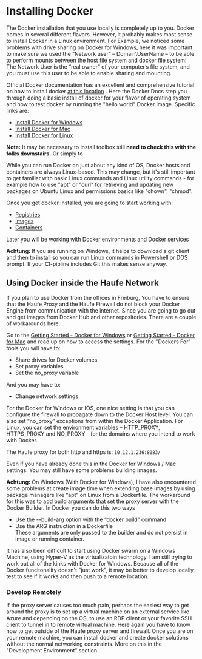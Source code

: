 # Installing Docker

The Docker installation that you use locally is completely up to you. Docker comes in several different flavors. However, it probably makes most sense to install Docker in a Linux environment. For Example, we noticed some problems with drive sharing on Docker for Windows, here it was important to make sure we used the “Network user” – Domain\UserName – to be able to perform mounts between the host file system and docker file system: The Network User is the “real owner” of your computer’s file system, and you must use this user to be able to enable sharing and mounting.

Official Docker documentation has an excellent and comprehensive tutorial on how to install docker [at this location](https://docs.docker.com/engine/getstarted/step_one/) . Here the Docker Docs step you through doing a basic install of docker for your flavor of operating system and how to test docker by running the "hello world" Docker image. Specific links are:

* [Install Docker for Windows](https://docs.docker.com/engine/installation/windows/)
* [Install Docker for Mac](https://docs.docker.com/engine/installation/mac/)
* [Install Docker for Linux](https://docs.docker.com/engine/installation/)

**Note:** It may be necessary to install toolbox still **need to check this with the folks downstairs.** Or simply to 

While you can run Docker on just about any kind of OS, Docker hosts and containers are always Linux-based. This may change, but it's still important to get familiar with basic Linux commands and Linux utility commands - for example how to use "apt" or "curl" for retrieving and updating new packages on Ubuntu Linux and permissions basics like "chown", "chmod".

Once you get docker installed, you are going to start working with:

* [Registries](https://docs.docker.com/docker-hub/)
* [Images](https://docs.docker.com/engine/understanding-docker#docker-images)
* [Containers](https://docs.docker.com/engine/understanding-docker#docker-containers)

Later you will be working with Docker environments and Docker services

**Achtung:** If you are running on Windows, it helps to download a git client and then to install so you can run Linux commands in Powershell or DOS prompt. If your CI-pipline includes Git this makes sense anyway.

## Using Docker inside the Haufe Network

If you plan to use Docker from the offices in Freiburg, You have to ensure that the Haufe Proxy and the Haufe Firewall do not block your Docker Engine from communication with the internet. Since you are going to go out and get images from Docker Hub and other repositories. There are a couple of workarounds here.

Go to the [Getting Started - Docker for Windows](https://docs.docker.com/docker-for-windows/) or [Getting Started - Docker for Mac](https://docs.docker.com/docker-for-mac/) and read up on how to access the settings. For the "Dockers For" tools you will have to:

* Share drives for Docker volumes
* Set proxy variables
* Set the no\_proxy variable

And you may have to:

* Change network settings

For the Docker for Windows or IOS, one nice setting is that you can configure the firewall to propagate down to the Docker Host level. You can also set “no\_proxy” exceptions from within the Docker Application. For Linux, you can set the environment variables – HTTP\_PROXY, HTTPS\_PROXY and NO\_PROXY - for the domains where you intend to work with Docker.

The Haufe proxy for both http and https is: `10.12.1.236:8083/`

Even if you have already done this in the Docker for Windows / Mac settings. You may still have some problems building images.

**Achtung:** On Windows (With Docker for Windows), I have also encountered some problems at create image time when extending base images by using package managers like “apt” on Linux from a Dockerfile. The workaround for this was to add build arguments that set the proxy server with the Docker Builder. In Docker you can do this two ways  

* Use the -–build-arg option with the “docker build” command  
* Use the ARG instruction in a Dockerfile  
These arguments are only passed to the builder and do not persist in image or running container.

It has also been difficult to start using Docker swarm on a Windows Machine, using Hyper-V as the virtualizatoin technology. I am still trying to work out all of the kinks with Docker for Windows. Because all of the Docker funcitonality doesn't "just work", it may be better to develop locally, test to see if it works and then push to a remote location.

### Develop Remotely

If the proxy server causes too much pain, perhaps the easiest way to get around the proxy is to set up a virtual machine on an external service like Azure and depending on the OS, to use an RDP client or your favorite SSH client to tunnel in to remote virtual machine. Here again you have to know how to get outside of the Haufe proxy server and firewall. Once you are on your remote machine, you can install docker and create docker solutions without the normal networking constraints. More on this in the "Development Environment" section.





